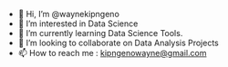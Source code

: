 - 👋 Hi, I’m @waynekipngeno
- 👀 I’m interested in Data Science
- 🌱 I’m currently learning Data Science Tools.
- 💞️ I’m looking to collaborate on Data Analysis Projects
- 📫 How to reach me : kipngenowayne@gmail.com

<!---
waynekipngeno/waynekipngeno is a ✨ special ✨ repository because its `README.md` (this file) appears on your GitHub profile.
You can click the Preview link to take a look at your changes.
--->

